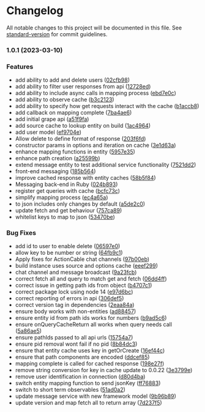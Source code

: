 # Changelog

All notable changes to this project will be documented in this file. See [standard-version](https://github.com/conventional-changelog/standard-version) for commit guidelines.

### 1.0.1 (2023-03-10)


### Features

* add ability to add and delete users ([02cfb98](https://github.com/macite/entity-socket-demo/commit/02cfb98f3e4431a04fa9dfd56d98a0b054a12ce1))
* add ability to filter user responses from api ([12728ed](https://github.com/macite/entity-socket-demo/commit/12728ed0c84ade07d90027ca68eefa477eeb9ece))
* add ability to include async calls in mapping process ([ebd7e0c](https://github.com/macite/entity-socket-demo/commit/ebd7e0c06b4d7196952d62b8456efbada50b8549))
* add ability to observe cache ([b3c2123](https://github.com/macite/entity-socket-demo/commit/b3c212314ab005df3fe37b8f464dab2b1a897e4b))
* add ability to specify how get requests interact with the cache ([b1accb8](https://github.com/macite/entity-socket-demo/commit/b1accb810e9356e3655662292d5965340dcd4c0a))
* add callback on mapping complete ([7ba4ae6](https://github.com/macite/entity-socket-demo/commit/7ba4ae61a0c8081c398167d8b0067e32e7e94acd))
* add initial grape api ([a51f9fa](https://github.com/macite/entity-socket-demo/commit/a51f9faa66eefed0fa22016e734216b7608164d3))
* add source cache to lookup entity on build ([1ac4964](https://github.com/macite/entity-socket-demo/commit/1ac49648b6a28e75a428ae906b48071e434b1bae))
* add user model ([ef9704e](https://github.com/macite/entity-socket-demo/commit/ef9704e03069f82866c7bc8132591e29ce798faf))
* Allow delete to define format of response ([203f6fd](https://github.com/macite/entity-socket-demo/commit/203f6fd6ceb3879d5448c7d524f2b80fe95b6d02))
* constructor params in options and iteration on cache ([3e1d63a](https://github.com/macite/entity-socket-demo/commit/3e1d63a70ed2fa07009a9aa065786df0027e5f78))
* enhance mapping functions in entity ([5957e35](https://github.com/macite/entity-socket-demo/commit/5957e355a9645b1b063a0f522cb8d92658ba030a))
* enhance path creation ([a25599b](https://github.com/macite/entity-socket-demo/commit/a25599b8f1f4e659646f81b0fa08198d77bf6c58))
* extend message entity to test additional service functionality ([7521dd2](https://github.com/macite/entity-socket-demo/commit/7521dd2bdf86bf0298a3af1157865556b9f13a4c))
* front-end messaging ([185b564](https://github.com/macite/entity-socket-demo/commit/185b564f6e6ea7371d0302e81888257dd6cb85f0))
* improve cached response with entity caches ([58b5f84](https://github.com/macite/entity-socket-demo/commit/58b5f84478a1007310e3b7207ac89fa47328565f))
* Messaging back-end in Ruby ([024b893](https://github.com/macite/entity-socket-demo/commit/024b893d447a65e0b2d17359e45bf1590af60e8b))
* register get queries with cache ([bcfc73c](https://github.com/macite/entity-socket-demo/commit/bcfc73c45c73c190c6d49f9793faee5e46907d0e))
* simplify mapping process ([ec4a65a](https://github.com/macite/entity-socket-demo/commit/ec4a65a3098204b358256809943c253a674fa532))
* to json includes only changes by default ([a5de2c0](https://github.com/macite/entity-socket-demo/commit/a5de2c0b17528214ea854c5d2601ae5034402f0c))
* update fetch and get behaviour ([757ca89](https://github.com/macite/entity-socket-demo/commit/757ca895906263ffb6f1b6d6debceceed7591e03))
* whitelist keys to map to json ([53470be](https://github.com/macite/entity-socket-demo/commit/53470bed7f7f4512097b989039b8fa9a908d1a75))


### Bug Fixes

* add id to user to enable delete ([06597e0](https://github.com/macite/entity-socket-demo/commit/06597e055d20e041c4a4bfefdee03b242d3a7726))
* allow key to be number or string ([64fb9c1](https://github.com/macite/entity-socket-demo/commit/64fb9c1ae2fa7261397afd8145990174c7ee207a))
* Apply fixes for ActionCable chat channels ([97b00eb](https://github.com/macite/entity-socket-demo/commit/97b00ebdbd3290d3eb2cd99aabdb0215d33adeb8))
* build instance uses source and options cache ([eeef299](https://github.com/macite/entity-socket-demo/commit/eeef2997278a37d746627986b7c28815f542a1a0))
* chat channel and message broadcast ([9a23fcb](https://github.com/macite/entity-socket-demo/commit/9a23fcb4f34694aef7de4fd1fea152edfbba86b1))
* correct fetch all and query to match get and fetch ([06dd4ff](https://github.com/macite/entity-socket-demo/commit/06dd4ff4394e90dabe7f5924147bc1e049d718c0))
* correct issue in getting path ids from object ([b4707c1](https://github.com/macite/entity-socket-demo/commit/b4707c15436522767e2b9bc73fe8b119b76f3923))
* correct package lock using node 14 ([e97d6bc](https://github.com/macite/entity-socket-demo/commit/e97d6bce2af838e791d9a95aad4ee7cf46633a94))
* correct reporting of errors in api ([306def5](https://github.com/macite/entity-socket-demo/commit/306def5afe835fc9332c62f39bd722e1bce6d25e))
* correct version tag in dependencies ([2eaa84a](https://github.com/macite/entity-socket-demo/commit/2eaa84a09fb8bb49d9f61c40379d1176c94a0ff8))
* ensure body works with non-entities ([ad88457](https://github.com/macite/entity-socket-demo/commit/ad88457af9ae11fdd78182723d8aa52033ffffd5))
* ensure entity id from path ids works for numbers ([b9ad5c6](https://github.com/macite/entity-socket-demo/commit/b9ad5c69acbe48d649685dc3f28c2c02d2ab9cba))
* ensure onQueryCacheReturn all works when query needs call ([5a86ae5](https://github.com/macite/entity-socket-demo/commit/5a86ae540603e8ebfb74afe12ca6e99d2bbd8336))
* ensure pathIds passed to all api urls ([15754a7](https://github.com/macite/entity-socket-demo/commit/15754a7ae2244b389b129c0a28542b8302725ef8))
* ensure pid removal wont fail if no pid ([8b84dc3](https://github.com/macite/entity-socket-demo/commit/8b84dc3c577928bdfa11f21b3dd224ddc3d2a57d))
* ensure that entity cache uses key in getOrCreate ([16ef44c](https://github.com/macite/entity-socket-demo/commit/16ef44c9da2f1508150eeabc5aa2570d2b3d296a))
* ensure that path components are encoded ([ddcef85](https://github.com/macite/entity-socket-demo/commit/ddcef859bc93d57aa4cb0f943aee900b57279d41))
* mapping complete is called for cached response ([198e27f](https://github.com/macite/entity-socket-demo/commit/198e27feb04fd546ee590e007142d2288fa86d0b))
* remove string conversion for key in cache update to 0.0.22 ([3e3799e](https://github.com/macite/entity-socket-demo/commit/3e3799ea2e4166ef4bb7179851a47fd547ae49c0))
* remove user identification in connection ([d80d4ba](https://github.com/macite/entity-socket-demo/commit/d80d4ba36101d6b2e39a37fa6ff88b8e07156f4d))
* switch entity mapping function to send jsonKey ([ff76883](https://github.com/macite/entity-socket-demo/commit/ff76883c12942f6c4508ce0b2a9eab7a87450383))
* switch to short term observables ([51ad0a2](https://github.com/macite/entity-socket-demo/commit/51ad0a27c76d6b7defc2a51c81494d3c86f83dac))
* update message service with new framework model ([9b96b89](https://github.com/macite/entity-socket-demo/commit/9b96b894a3a384fbedc41479953828c3fecb27fa))
* update version and map fetch all to return array ([7d237f5](https://github.com/macite/entity-socket-demo/commit/7d237f5a1662f21d59ef67e73d07eb1d2cb26af8))

